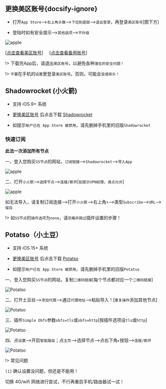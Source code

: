 ## 更换美区账号{docsify-ignore}

* 打开`App Store`-->`右上角头像`-->`下拉到底部`-->`退出登录`，再登录`美区账号`[图下方]

* 登陆时如有安全提示-->`其他选项`-->`不升级`

![apple](media/apple/id.jpg ':size=360')

[<a href="javascript:getid(0);">点击查看美区账号</a>] &nbsp;&nbsp;&nbsp;&nbsp;[<a href="javascript:getid(1);">点击查看备用账号</a>]

<div style="color:Blue" id="jsonTip"></div>

!> 下载完App后，请退出`美区账号`，以避免各种`潜在的安全问题！`

!> `不要`在手机的`设置`里登录`美区账号`。否则，可能会`变成砖头！`

## Shadowrocket (小火箭)

* 支持 iOS 9+ 系统

* [更换美区账号](ios?id=更换美区账号) 后点击下载 [Shadowrocket](https://apps.apple.com/us/app/shadowrocket/id932747118)

* 如提示`帐户已在 App Store 被禁用`，请先删掉手机里的旧版`Shadowrocket`

### 快速订阅

**此法一次添加所有节点**

一、登入您购买`SS节点`的网站，`订阅链接`-->`Shadowrocket`-->`导入App`

![apple](media/apple/srsub_1.jpg ':size=360')

二、打开`小火箭`-->`选择节点`-->`连接/断开`[`如提示VPN权限，请点允许`]

![apple](media/apple/srsub_2.jpg ':size=360')

如无法导入，请复制订阅连接-->打开`小火箭`-->右上角`+`-->类型`Subscribe`-->`URL`-->`保存`

!> 如`SS节点`的`插件选项`为`none`，请`忽略并跳过`插件设置的步骤！

## Potatso（小土豆）

* 支持 iOS 15+ 系统

* [更换美区账号](ios?id=更换美区账号) 后点击下载 [Potatso](https://apps.apple.com/us/app/potatso/id1239860606)

* 如提示`帐户已在 App Store 被禁用`，请先删掉手机里的旧版`Potatso`

一、登入您购买`SS节点`的网站，复制`二维码链接`[每个节点都对应一个`二维码链接`]

![Potatso](media/apple/pt_1.jpg ':size=360')

二、打开土豆丝-->`添加代理`-->通过`代理地址`-->粘贴导入！[`重复操作`添加其他节点]

![Potatso](media/apple/pt_2.jpg ':size=360')

三、插件`Simple Obfs`参数`obfs=tls`或`obfs=http`[按插件选项设`tls`或`http`]

![Potatso](media/apple/pt_obfs.jpg ':size=360')

四、点`设置`-->开启`智能路由`；点`主页`-->选择节点-->点右下角`▸`按钮-->`连接/断开`

![Potatso](media/apple/pt_3.jpg ':size=360')

!> 常见问题

`[1]` 确认设置没问题，但还是不能用！

切换 4G/wifi 网络进行尝试，不行再重启手机/路由器试一试！

